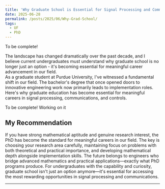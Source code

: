 ```yaml
---
title: 'Why Graduate School is Essential for Signal Processing and Communications Engineers - And Why the PhD Has Become the New Standard'
date: 2025-06-28
permalink: /posts/2025/06/Why-Grad-School/
tags:
  - UF
  - PhD
---
```


To be complete! <br>

The landscape has changed dramatically over the past decade, and I believe current undergraduates must understand why graduate school is no longer just an option - it's becoming essential for meaningful career advancement in our field. <br>
As a graduate student at Purdue University, I've witnessed a fundamental shift in our field. The bachelor's degree that once opened doors to innovative engineering work now primarily leads to implementation roles. 
Here's why graduate education has become essential for meaningful careers in signal processing, communications, and controls.

To be complete! Working on it <br> 

## My Recommendation
If you have strong mathematical aptitude and genuine research interest, the PhD has become the standard for meaningful careers in our field. The key is choosing your research area carefully, maintaining focus on problems with both theoretical and practical importance, and developing mathematical depth alongside implementation skills.
The future belongs to engineers who bridge advanced mathematics and practical applications—exactly what PhD programs produce. For undergraduates with the capability and curiosity, graduate school isn't just an option anymore—it's essential for accessing the most rewarding opportunities in signal processing and communications.

------